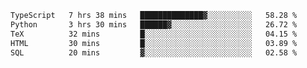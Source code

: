 <!--START_SECTION:waka-->

```txt
TypeScript   7 hrs 38 mins   ██████████████▓░░░░░░░░░░   58.28 %
Python       3 hrs 30 mins   ██████▓░░░░░░░░░░░░░░░░░░   26.72 %
TeX          32 mins         █░░░░░░░░░░░░░░░░░░░░░░░░   04.15 %
HTML         30 mins         █░░░░░░░░░░░░░░░░░░░░░░░░   03.89 %
SQL          20 mins         ▓░░░░░░░░░░░░░░░░░░░░░░░░   02.58 %
```

<!--END_SECTION:waka-->
